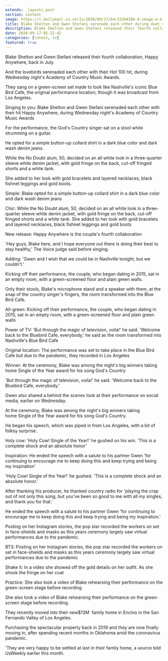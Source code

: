 ```yaml
---
extends: _layouts.post
section: content
image: https://i.dailymail.co.uk/1s/2020/09/17/04/33284106-0-image-a-4_1600311835735.jpg 
title: Blake Shelton and Gwen Stefani serenade each other during duet of their song Happy Anywhere  
description: Blake Shelton and Gwen Stefani released their fourth collaboration, Happy Anywhere, back in July. 
date: 2020-09-17-05-22-42 
categories: [latest, tv] 
featured: true 
--- 
```

Blake Shelton and Gwen Stefani released their fourth collaboration, Happy Anywhere, back in July. 

And the lovebirds serenaded each other with their Hot 100 hit, during Wednesday night's Academy of Country Music Awards. 

They sang on a green-screen set made to look like Nashville's iconic Blue Bird Cafe, the original performance location, though it was broadcast from Los Angeles. 

Singing to you: Blake Shelton and Gwen Stefani serenaded each other with their hit Happy Anywhere, during Wednesday night's Academy of Country Music Awards

For the performance, the God's Country singer sat on a stool while strumming on a guitar. 

He opted for a simple button-up collard shirt in a dark blue color and dark wash denim jeans. 

While the No Doubt alum, 50, decided on an all white look in a three-quarter sleeve white denim jacket, with gold fringe on the back, cut-off fringed shorts and a white tank. 

She added to her look with gold bracelets and layered necklaces, black fishnet leggings and gold boots. 

Simple: Blake opted for a simple button-up collard shirt in a dark blue color and dark wash denim jeans 

Chic: While the No Doubt alum, 50, decided on an all white look in a three-quarter sleeve white denim jacket, with gold fringe on the back, cut-off fringed shorts and a white tank. She added to her look with gold bracelets and layered necklaces, black fishnet leggings and gold boots 

New release: Happy Anywhere is the couple's fourth collaboration

'Hey guys, Blake here, and I hope everyone out there is doing their best to stay healthy,' The Voice judge said before singing. 

Adding: 'Gwen and I wish that we could be in Nashville tonight, but we couldn't.'

Kicking off their performance, the couple, who began dating in 2015, sat in an empty room, with a green-screened floor and plain green walls. 

Only their stools, Blake's microphone stand and a speaker with them, at the snap of the country singer's fingers, the room transformed into the Blue Bird Cafe.  

All-green: Kicking off their performance, the couple, who began dating in 2015, sat in an empty room, with a green-screened floor and plain green walls 

Power of TV: 'But through the magic of television, voila!' he said. 'Welcome back to the Bluebird Cafe, everybody,' he said as the room transformed into Nashville's Blue Bird Cafe

Original location: The performance was set to take place in the Blue Bird Cafe but due to the pandemic, they recorded in Los Angeles

Winner: At the ceremony, Blake was among the night's big winners taking home Single of the Year award for his song God's Country 

'But through the magic of television, voila!' he said. 'Welcome back to the Bluebird Cafe, everybody.'   

Gwen also shared a behind the scenes look at their performance on social media, earlier on Wednesday. 

At the ceremony, Blake was among the night's big winners taking home Single of the Year award for his song God's Country.

He began his speech, which was piped in from Los Angeles, with a bit of folksy surprise.

Holy cow: 'Holy Cow! Single of the Year!' he gushed on his win. 'This is a complete shock and an absolute honor' 

Inspiration: He ended the speech with a salute to his partner Gwen 'for continuing to encourage me to keep doing this and keep trying and being my inspiration'

'Holy Cow! Single of the Year!' he gushed. 'This is a complete shock and an absolute honor.' 

After thanking his producer, he thanked country radio for 'playing the crap out of not only this song, but you've been so good to me with all my singles, and thank you for that.'

He ended the speech with a salute to his partner Gwen 'for continuing to encourage me to keep doing this and keep trying and being my inspiration.'

Posting on her Instagram stories, the pop star recorded the workers on set in face-shields and masks as this years ceremony largely saw virtual performances due to the pandemic. 

BTS: Posting on her Instagram stories, the pop star recorded the workers on set in face-shields and masks as this years ceremony largely saw virtual performances due to the pandemic 

Shake it: In a video she showed off the gold details on her outfit. As she shook the fringe on her coat

Practice: She also took a video of Blake rehearsing their performance on the green-screen stage before recording 

She also took a video of Blake rehearsing their performance on the green-screen stage before recording. 

They recently moved into their new$13M  family home in Encino in the San Fernando Valley of Los Angeles.

Purchasing the spectacular property back in 2019 and they are now finally moving in, after spending recent months in Oklahoma amid the coronavirus pandemic.

 'They are very happy to be settled at last in their family home, a source told UsWeekly earlier this month. 

